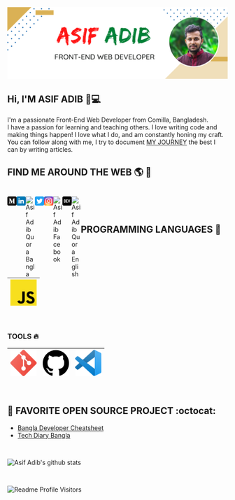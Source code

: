 <img src="https://raw.githubusercontent.com/asifadib/asifadib/master/img/Asif-Adib_Github_Readme_Profile_Cover.png" alt="banner that says Asif Adib - Front-End Web Developer">


## Hi, I'M ASIF ADIB 👋💻 </br>
I'm a passionate Front-End Web Developer from Comilla, Bangladesh. </br> I have a passion for learning and teaching others. I love writing code and making things happen! I love what I do, and am constantly honing my craft. You can follow along with me, I try to document <a href="https://medium.com/asifadib-diary/">MY JOURNEY</a> the best I can by writing articles.



## FIND ME AROUND THE WEB 🌎 💬
<br>
<a href="https://medium.com/@asifadib">
  <img align="left" alt="Asif Adib Medium" width="21px" src="https://raw.githubusercontent.com/edent/SuperTinyIcons/099dc12b59179d07d534069bc8551718f786d91a/images/svg/medium.svg" />
</a>
<a href="https://www.linkedin.com/in/asifadib/">
  <img align="left" alt="Asif Adib Linkdin" width="21px" src="https://raw.githubusercontent.com/edent/SuperTinyIcons/099dc12b59179d07d534069bc8551718f786d91a/images/svg/linkedin.svg" />
</a>
<a href="https://bn.quora.com/profile/Asif-Adib-1">
  <img align="left" alt="Asif Adib Quora Bangla" width="21px" src="https://raw.githubusercontent.com/FortAwesome/Font-Awesome/1147d199a35293b391152ee85e2d30988439157f/svgs/brands/quora.svg" />
</a>

<a href="https://twitter.com/asifadib780">
  <img align="left" alt="Asif Adib Twitter" width="21px" src="https://raw.githubusercontent.com/edent/SuperTinyIcons/099dc12b59179d07d534069bc8551718f786d91a/images/svg/twitter.svg" />
</a>
<a href="https://instagram.com/asifadib780">
  <img align="left" alt="Asif Adib Instagram" width="21px" src="https://raw.githubusercontent.com/edent/SuperTinyIcons/099dc12b59179d07d534069bc8551718f786d91a/images/svg/instagram.svg" />
</a>
<a href="https://www.facebook.com/asifadib.official">
  <img align="left" alt="Asif Adib Facebook" width="21px" src="https://raw.githubusercontent.com/FortAwesome/Font-Awesome/1147d199a35293b391152ee85e2d30988439157f/svgs/brands/facebook.svg" />
 </a>
<a href="https://dev.to/asifadib">
  <img align="left" alt="Asif Adib DEV" width="21px" src="https://raw.githubusercontent.com/edent/SuperTinyIcons/099dc12b59179d07d534069bc8551718f786d91a/images/svg/dev_to.svg" />
</a>
<a href="https://www.quora.com/profile/Asif-Adib-3">
  <img align="left" alt="Asif Adib Quora English" width="21px" src="https://raw.githubusercontent.com/FortAwesome/Font-Awesome/1147d199a35293b391152ee85e2d30988439157f/svgs/brands/quora.svg" />
</a>

<br/>
<br/>

## PROGRAMMING LANGUAGES  :rocket:
| <img src="https://raw.githubusercontent.com/asifadib/asifadib/master/img/js.png" width=60> |
|:---:|
</br>

### TOOLS :fire:
|<img src="https://raw.githubusercontent.com/asifadib/asifadib/master/img/git.png" width=60> | <img src="https://raw.githubusercontent.com/asifadib/asifadib/master/img/github.svg" width=60> | <img src="https://raw.githubusercontent.com/asifadib/asifadib/master/img/vscode.png" width=60> |
|:---:|:---:|:---:|
<br/>

## 🤖 FAVORITE OPEN SOURCE PROJECT :octocat:

- [Bangla Developer Cheatsheet](https://devsonket.com/)
- [Tech Diary Bangla](https://www.techdiary.dev/)

</br>

![Asif Adib's github stats](https://github-readme-stats.vercel.app/api?username=asifadib&show_icons=true)

<br/>

![Readme Profile Visitors](https://visitor-badge.glitch.me/badge?page_id=asifadib/asifadib)
 
<br/>


<!--
**asifadib/asifadib** is a ✨ _special_ ✨ repository because its `README.md` (this file) appears on your GitHub profile.

Here are some ideas to get you started:

- 🔭 I’m currently working on ...
- 🌱 I’m currently learning ...
- 👯 I’m looking to collaborate on ...
- 🤔 I’m looking for help with ...
- 💬 Ask me about ...
- 📫 How to reach me: ...
- 😄 Pronouns: ...
- ⚡ Fun fact: ...
-->

